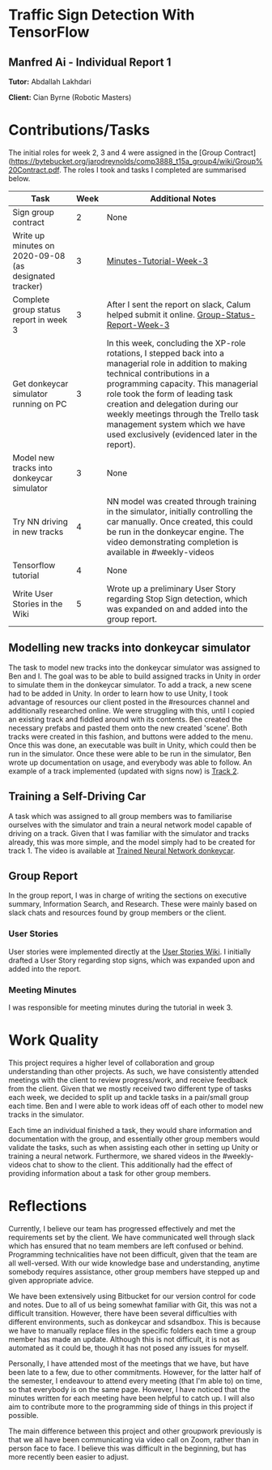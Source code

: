# Traffic Sign Detection With TensorFlow

## Manfred Ai - Individual Report 1

**Tutor:** Abdallah Lakhdari

**Client:** Cian Byrne (Robotic Masters)


# Contributions/Tasks

The initial roles for week 2, 3 and 4 were assigned in the [Group Contract](https://bytebucket.org/jarodreynolds/comp3888_t15a_group4/wiki/Group%20Contract.pdf. The roles I took and tasks I completed are summarised below.

| Task | Week | Additional Notes |
|------|----------|------------------|
| Sign group contract | 2 | None |
| Write up minutes on 2020-09-08 (as designated tracker) | 3 | [Minutes-Tutorial-Week-3](https://bitbucket.org/jarodreynolds/comp3888_t15a_group4/wiki/minutes/Meeting-Minutes-2020-09-08.docx) |
| Complete group status report in week 3 | 3 | After I sent the report on slack, Calum helped submit it online. [Group-Status-Report-Week-3](https://bitbucket.org/jarodreynolds/comp3888_t15a_group4/wiki/progress_status_reports/Week%203%20Project%20Status%20Report.docx) |
| Get donkeycar simulator running on PC | 3 | In this week, concluding the XP-role rotations, I stepped back into a managerial role in addition to making technical contributions in a programming capacity. This managerial role took the form of leading task creation and delegation during our weekly meetings through the Trello task management system which we have used exclusively (evidenced later in the report). |
| Model new tracks into donkeycar simulator | 3 | None |
| Try NN driving in new tracks | 4 | NN model was created through training in the simulator, initially controlling the car manually. Once created, this could be run in the donkeycar engine. The video demonstrating completion is available in #weekly-videos |
| Tensorflow tutorial | 4 | None |
| Write User Stories in the Wiki | 5 | Wrote up a preliminary User Story regarding Stop Sign detection, which was expanded on and added into the group report. | 


## Modelling new tracks into donkeycar simulator

The task to model new tracks into the donkeycar simulator was assigned to Ben and I. The goal was to be able to build assigned tracks in Unity in order to simulate them in the donkeycar simulator. To add a track, a new scene had to be added in Unity. In order to learn how to use Unity, I took advantage of resources our client posted in the #resources channel and additionally researched online. We were struggling with this, until I copied an existing track and fiddled around with its contents. Ben created the necessary prefabs and pasted them onto the new created 'scene'. Both tracks were created in this fashion, and buttons were added to the menu. Once this was done, an executable was built in Unity, which could then be run in the simulator. Once these were able to be run in the simulator, Ben wrote up documentation on usage, and everybody was able to follow. An example of a track implemented (updated with signs now) is [Track 2](,,.images/track2_signed).

## Training a Self-Driving Car

A task which was assigned to all group members was to familiarise ourselves with the simulator and train a neural network model capable of driving on a track. Given that I was familiar with the simulator and tracks already, this was more simple, and the model simply had to be created for track 1. The video is available at [Trained Neural Network donkeycar](https://youtu.be/5F5hRLIS6aM).

## Group Report

In the group report, I was in charge of writing the sections on executive summary, Information Search, and Research. These were mainly based on slack chats and resources found by group members or the client.

### User Stories

User stories were implemented directly at the [User Stories Wiki](https://bitbucket.org/jarodreynolds/comp3888_t15a_group4/wiki/User%20Stories). I initially drafted a User Story regarding stop signs, which was expanded upon and added into the report.

### Meeting Minutes

I was responsible for meeting minutes during the tutorial in week 3.

# Work Quality

This project requires a higher level of collaboration and group understanding than other projects. As such, we have consistently attended meetings with the client to review progress/work, and receive feedback from the client. Given that we mostly received two different type of tasks each week, we decided to split up and tackle tasks in a pair/small group each time. Ben and I were able to work ideas off of each other to model new tracks in the simulator.

Each time an individual finished a task, they would share information and documentation with the group, and essentially other group members would validate the tasks, such as when assisting each other in setting up Unity or training a neural network. Furthermore, we shared videos in the #weekly-videos chat to show to the client. This additionally had the effect of providing information about a task for other group members.

# Reflections

Currently, I believe our team has progressed effectively and met the requirements set by the client. We have communicated well through slack which has ensured that no team members are left confused or behind. Programming technicalities have not been difficult, given that the team are all well-versed. With our wide knowledge base and understanding, anytime somebody requires assistance, other group members have stepped up and given appropriate advice. 

We have been extensively using Bitbucket for our version control for code and notes. Due to all of us being somewhat familiar with Git, this was not a difficult transition. However, there have been several difficulties with different environments, such as donkeycar and sdsandbox. This is because we have to manually replace files in the specific folders each time a group member has made an update. Although this is not difficult, it is not as automated as it could be, though it has not posed any issues for myself.

Personally, I have attended most of the meetings that we have, but have been late to a few, due to other commitments. However, for the latter half of the semester, I endeavour to attend every meeting (that I'm able to) on time, so that everybody is on the same page. However, I have noticed that the minutes written for each meeting have been helpful to catch up. I will also aim to contribute more to the programming side of things in this project if possible.

The main difference between this project and other groupwork previously is that we all have been communicating via video call on Zoom, rather than in person face to face. I believe this was difficult in the beginning, but has more recently been easier to adjust.